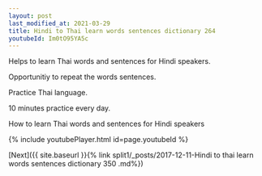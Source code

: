 ```yaml
---
layout: post
last_modified_at: 2021-03-29
title: Hindi to Thai learn words sentences dictionary 264 
youtubeId: Im0tO95YA5c
---
```

 
 
Helps to learn Thai words and sentences for Hindi speakers.

Opportunitiy to repeat the words sentences. 

Practice Thai language. 
 
10 minutes practice every day. 
 
How to learn Thai words and sentences for Hindi speakers 
 
{% include youtubePlayer.html id=page.youtubeId %}
 
 
[Next]({{ site.baseurl }}{% link  split1/_posts/2017-12-11-Hindi to thai learn words sentences dictionary 350 .md%})
 
